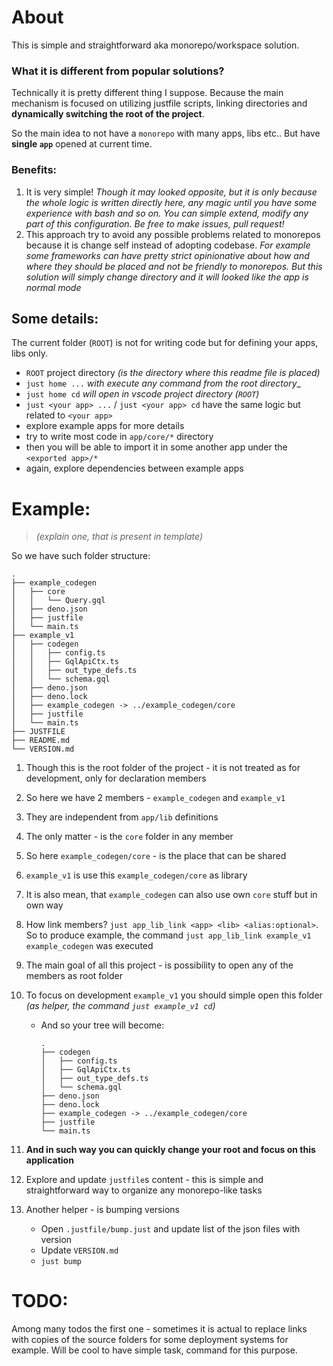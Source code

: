 # About

This is simple and straightforward aka monorepo/workspace solution.

### What it is different from popular solutions?

Technically it is pretty different thing I suppose. Because the main mechanism
is focused on utilizing justfile scripts, linking directories and **dynamically
switching the root of the project**.

So the main idea to not have a `monorepo` with many apps, libs etc.. But have
**single `app`** opened at current time.

### Benefits:

1. It is very simple! _Though it may looked opposite, but it is only because the
   whole logic is written directly here, any magic until you have some
   experience with bash and so on. You can simple extend, modify any part of
   this configuration. Be free to make issues, pull request!_
2. This approach try to avoid any possible problems related to monorepos because
   it is change self instead of adopting codebase. _For example some frameworks
   can have pretty strict opinionative about how and where they should be placed
   and not be friendly to monorepos. But this solution will simply change
   directory and it will looked like the app is normal mode_

## Some details:

The current folder (`ROOT`) is not for writing code but for defining your apps,
libs only.

- `ROOT` project directory _(is the directory where this readme file is placed)_
- `just home ...` _with execute any command from the root directory__
- `just home cd` _will open in vscode project directory (`ROOT`)_
- `just <your app> ...` / `just <your app> cd` have the same logic but related
  to `<your app>`
- explore example apps for more details
- try to write most code in `app/core/*` directory
- then you will be able to import it in some another app under the
  `<exported app>/*`
- again, explore dependencies between example apps

# Example:

> _(explain one, that is present in template)_

So we have such folder structure:

```
.
├── example_codegen
│   ├── core
│   │   └── Query.gql
│   ├── deno.json
│   ├── justfile
│   └── main.ts
├── example_v1
│   ├── codegen
│   │   ├── config.ts
│   │   ├── GqlApiCtx.ts
│   │   ├── out_type_defs.ts
│   │   └── schema.gql
│   ├── deno.json
│   ├── deno.lock
│   ├── example_codegen -> ../example_codegen/core
│   ├── justfile
│   └── main.ts
├── JUSTFILE
├── README.md
└── VERSION.md
```

1. Though this is the root folder of the project - it is not treated as for
   development, only for declaration members
2. So here we have 2 members - `example_codegen` and `example_v1`
3. They are independent from `app/lib` definitions
4. The only matter - is the `core` folder in any member
5. So here `example_codegen/core` - is the place that can be shared
6. `example_v1` is use this `example_codegen/core` as library
7. It is also mean, that `example_codegen` can also use own `core` stuff but in
   own way
8. How link members? `just app_lib_link <app> <lib> <alias:optional>`. So to
   produce example, the command `just app_lib_link example_v1 example_codegen`
   was executed
9. The main goal of all this project - is possibility to open any of the members
   as root folder
10. To focus on development `example_v1` you should simple open this folder _(as
    helper, the command `just example_v1 cd`)_
    - And so your tree will become:
      ```
      .
      ├── codegen
      │   ├── config.ts
      │   ├── GqlApiCtx.ts
      │   ├── out_type_defs.ts
      │   └── schema.gql
      ├── deno.json
      ├── deno.lock
      ├── example_codegen -> ../example_codegen/core
      ├── justfile
      └── main.ts
      ```
11. **And in such way you can quickly change your root and focus on this
    application**

12. Explore and update `justfile`s content - this is simple and straightforward
    way to organize any monorepo-like tasks
13. Another helper - is bumping versions
    - Open `.justfile/bump.just` and update list of the json files with version
    - Update `VERSION.md`
    - `just bump`

# TODO:

Among many todos the first one - sometimes it is actual to replace links with
copies of the source folders for some deployment systems for example. Will be
cool to have simple task, command for this purpose.
